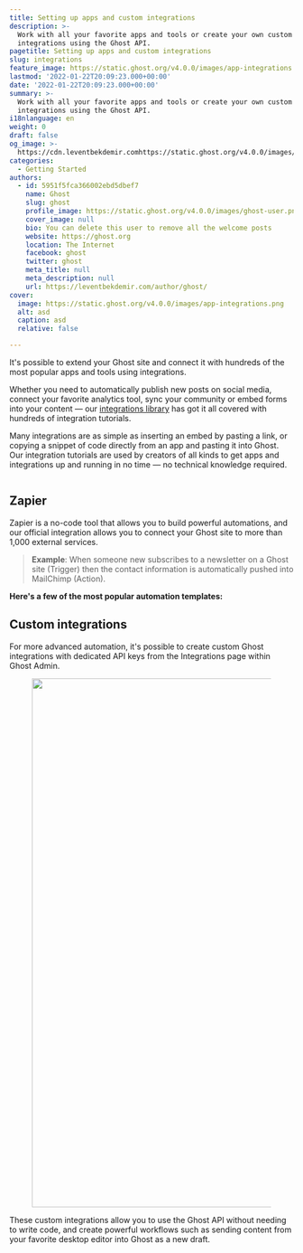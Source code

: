```yaml
---
title: Setting up apps and custom integrations
description: >-
  Work with all your favorite apps and tools or create your own custom
  integrations using the Ghost API.
pagetitle: Setting up apps and custom integrations
slug: integrations
feature_image: https://static.ghost.org/v4.0.0/images/app-integrations.png
lastmod: '2022-01-22T20:09:23.000+00:00'
date: '2022-01-22T20:09:23.000+00:00'
summary: >-
  Work with all your favorite apps and tools or create your own custom
  integrations using the Ghost API.
i18nlanguage: en
weight: 0
draft: false
og_image: >-
  https://cdn.leventbekdemir.comhttps://static.ghost.org/v4.0.0/images/app-integrations.png
categories:
  - Getting Started
authors:
  - id: 5951f5fca366002ebd5dbef7
    name: Ghost
    slug: ghost
    profile_image: https://static.ghost.org/v4.0.0/images/ghost-user.png
    cover_image: null
    bio: You can delete this user to remove all the welcome posts
    website: https://ghost.org
    location: The Internet
    facebook: ghost
    twitter: ghost
    meta_title: null
    meta_description: null
    url: https://leventbekdemir.com/author/ghost/
cover:
  image: https://static.ghost.org/v4.0.0/images/app-integrations.png
  alt: asd
  caption: asd
  relative: false

---
```

<p>It's possible to extend your Ghost site and connect it with hundreds of the most popular apps and tools using integrations. </p><p>Whether you need to automatically publish new posts on social media, connect your favorite analytics tool, sync your community or embed forms into your content — our <a href="https://ghost.org/integrations/">integrations library</a> has got it all covered with hundreds of integration tutorials.</p><p>Many integrations are as simple as inserting an embed by pasting a link, or copying a snippet of code directly from an app and pasting it into Ghost. Our integration tutorials are used by creators of all kinds to get apps and integrations up and running in no time — no technical knowledge required.</p><figure class="kg-card kg-image-card kg-width-full"><img src="https://static.ghost.org/v4.0.0/images/integrations-icons.png" class="kg-image" alt loading="lazy"></figure><h2 id="zapier">Zapier</h2><p>Zapier is a no-code tool that allows you to build powerful automations, and our official integration allows you to connect your Ghost site to more than 1,000 external services.</p><blockquote><strong>Example</strong>: When someone new subscribes to a newsletter on a Ghost site (Trigger) then the contact information is automatically pushed into MailChimp (Action).</blockquote><p><strong>Here's a few of the most popular automation templates:</strong> </p><!--kg-card-begin: markdown--><script src="https://zapier.com/apps/embed/widget.js?services=Ghost,-shortcm,-hubspot,-sendpulse,-noticeable,-aweber,-icontact,-facebook-pages,-github,-medium,-slack,-mailchimp,-activecampaign,-twitter,-discourse&container,-convertkit,-drip,-airtable=true&limit=5"></script>
<!--kg-card-end: markdown--><h2 id="custom-integrations">Custom integrations</h2><p>For more advanced automation, it's possible to create custom Ghost integrations with dedicated API keys from the Integrations page within Ghost Admin. </p><figure class="kg-card kg-image-card"><img src="https://static.ghost.org/v4.0.0/images/iawriter-integration.png" class="kg-image" alt loading="lazy" width="2244" height="936"></figure><p>These custom integrations allow you to use the Ghost API without needing to write code, and create powerful workflows such as sending content from your favorite desktop editor into Ghost as a new draft.</p>
